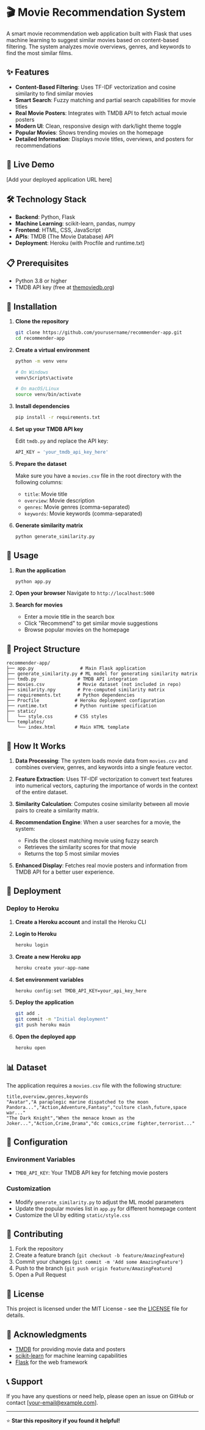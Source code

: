# 🎬 Movie Recommendation System

A smart movie recommendation web application built with Flask that uses machine learning to suggest similar movies based on content-based filtering. The system analyzes movie overviews, genres, and keywords to find the most similar films.

## ✨ Features

- **Content-Based Filtering**: Uses TF-IDF vectorization and cosine similarity to find similar movies
- **Smart Search**: Fuzzy matching and partial search capabilities for movie titles
- **Real Movie Posters**: Integrates with TMDB API to fetch actual movie posters
- **Modern UI**: Clean, responsive design with dark/light theme toggle
- **Popular Movies**: Shows trending movies on the homepage
- **Detailed Information**: Displays movie titles, overviews, and posters for recommendations

## 🚀 Live Demo

[Add your deployed application URL here]

## 🛠️ Technology Stack

- **Backend**: Python, Flask
- **Machine Learning**: scikit-learn, pandas, numpy
- **Frontend**: HTML, CSS, JavaScript
- **APIs**: TMDB (The Movie Database) API
- **Deployment**: Heroku (with Procfile and runtime.txt)

## 📋 Prerequisites

- Python 3.8 or higher
- TMDB API key (free at [themoviedb.org](https://www.themoviedb.org/settings/api))

## 🔧 Installation

1. **Clone the repository**
   ```bash
   git clone https://github.com/yourusername/recommender-app.git
   cd recommender-app
   ```

2. **Create a virtual environment**
   ```bash
   python -m venv venv
   
   # On Windows
   venv\Scripts\activate
   
   # On macOS/Linux
   source venv/bin/activate
   ```

3. **Install dependencies**
   ```bash
   pip install -r requirements.txt
   ```

4. **Set up your TMDB API key**
   
   Edit `tmdb.py` and replace the API key:
   ```python
   API_KEY = 'your_tmdb_api_key_here'
   ```

5. **Prepare the dataset**
   
   Make sure you have a `movies.csv` file in the root directory with the following columns:
   - `title`: Movie title
   - `overview`: Movie description
   - `genres`: Movie genres (comma-separated)
   - `keywords`: Movie keywords (comma-separated)

6. **Generate similarity matrix**
   ```bash
   python generate_similarity.py
   ```

## 🎯 Usage

1. **Run the application**
   ```bash
   python app.py
   ```

2. **Open your browser**
   Navigate to `http://localhost:5000`

3. **Search for movies**
   - Enter a movie title in the search box
   - Click "Recommend" to get similar movie suggestions
   - Browse popular movies on the homepage

## 📁 Project Structure

```
recommender-app/
├── app.py                 # Main Flask application
├── generate_similarity.py # ML model for generating similarity matrix
├── tmdb.py               # TMDB API integration
├── movies.csv            # Movie dataset (not included in repo)
├── similarity.npy        # Pre-computed similarity matrix
├── requirements.txt      # Python dependencies
├── Procfile             # Heroku deployment configuration
├── runtime.txt          # Python runtime specification
├── static/
│   └── style.css        # CSS styles
└── templates/
    └── index.html       # Main HTML template
```

## 🤖 How It Works

1. **Data Processing**: The system loads movie data from `movies.csv` and combines overview, genres, and keywords into a single feature vector.

2. **Feature Extraction**: Uses TF-IDF vectorization to convert text features into numerical vectors, capturing the importance of words in the context of the entire dataset.

3. **Similarity Calculation**: Computes cosine similarity between all movie pairs to create a similarity matrix.

4. **Recommendation Engine**: When a user searches for a movie, the system:
   - Finds the closest matching movie using fuzzy search
   - Retrieves the similarity scores for that movie
   - Returns the top 5 most similar movies

5. **Enhanced Display**: Fetches real movie posters and information from TMDB API for a better user experience.

## 🚀 Deployment

### Deploy to Heroku

1. **Create a Heroku account** and install the Heroku CLI

2. **Login to Heroku**
   ```bash
   heroku login
   ```

3. **Create a new Heroku app**
   ```bash
   heroku create your-app-name
   ```

4. **Set environment variables**
   ```bash
   heroku config:set TMDB_API_KEY=your_api_key_here
   ```

5. **Deploy the application**
   ```bash
   git add .
   git commit -m "Initial deployment"
   git push heroku main
   ```

6. **Open the deployed app**
   ```bash
   heroku open
   ```

## 📊 Dataset

The application requires a `movies.csv` file with the following structure:

```csv
title,overview,genres,keywords
"Avatar","A paraplegic marine dispatched to the moon Pandora...","Action,Adventure,Fantasy","culture clash,future,space war..."
"The Dark Knight","When the menace known as the Joker...","Action,Crime,Drama","dc comics,crime fighter,terrorist..."
```

## 🔧 Configuration

### Environment Variables

- `TMDB_API_KEY`: Your TMDB API key for fetching movie posters

### Customization

- Modify `generate_similarity.py` to adjust the ML model parameters
- Update the popular movies list in `app.py` for different homepage content
- Customize the UI by editing `static/style.css`

## 🤝 Contributing

1. Fork the repository
2. Create a feature branch (`git checkout -b feature/AmazingFeature`)
3. Commit your changes (`git commit -m 'Add some AmazingFeature'`)
4. Push to the branch (`git push origin feature/AmazingFeature`)
5. Open a Pull Request

## 📝 License

This project is licensed under the MIT License - see the [LICENSE](LICENSE) file for details.

## 🙏 Acknowledgments

- [TMDB](https://www.themoviedb.org/) for providing movie data and posters
- [scikit-learn](https://scikit-learn.org/) for machine learning capabilities
- [Flask](https://flask.palletsprojects.com/) for the web framework

## 📞 Support

If you have any questions or need help, please open an issue on GitHub or contact [your-email@example.com].

---

⭐ **Star this repository if you found it helpful!**
